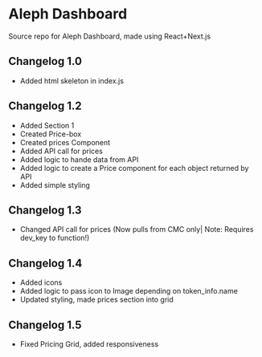 # Aleph Dashboard
Source repo for Aleph Dashboard, made using React+Next.js

## Changelog 1.0
* Added html skeleton in index.js

## Changelog 1.2
* Added Section 1
* Created Price-box
* Created prices Component
* Added API call for prices
* Added logic to hande data from API
* Added logic to create a Price component for each object
  returned by API
* Added simple styling

## Changelog 1.3
* Changed API call for prices (Now pulls from CMC only| Note: Requires dev_key to function!)

## Changelog 1.4
* Added icons
* Added logic to pass icon to Image depending on token_info.name
* Updated styling, made prices section into grid

## Changelog 1.5
* Fixed Pricing Grid, added responsiveness
